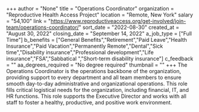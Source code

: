 +++
author = "None"
title = "Operations Coordinator"
organization = "Reproductive Health Access Project"
location = "Remote, New York"
salary = "54,100"
link = "https://www.reproductiveaccess.org/get-involved/join-team/operations-coordinator/"
sort_date = "2022-08-30"
created_at = "August 30, 2022"
closing_date = "September 14, 2022"
a_job_type = ["Full Time"]
b_benefits = ["General Benefits","Retirement","Paid Leave","Health Insurance","Paid Vacation","Permanently Remote","Dental","Sick time","Disability insurance","Professional development","Life insurance","FSA","Sabbatical ","Short-term disability insurance"]
c_feedback = ""
aa_degrees_required = "No degree required"
thumbnail = ""
+++
The Operations Coordinator is the operations backbone of the organization, providing support to every department and all team members to ensure smooth day-to-day administrative and organizational operations. This role fills critical logistical needs for the organization, including financial, IT, and HR functions. This role supports the Executive Director and works with all staff to foster a healthy, productive, and positive work environment.